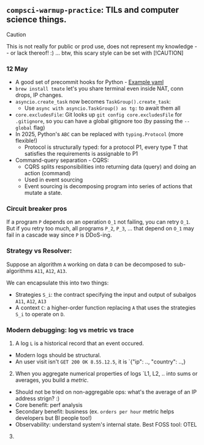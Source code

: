 ## `compsci-warmup-practice`: TILs and computer science things.

> [!CAUTION]
> This is not really for public or prod use, does not represent my knowledge -- or lack
thereof! :) ... btw, this scary style can be set with [!CAUTION]

### 12 May

* A good set of precommit hooks for Python - [Example yaml](./repo-health/example-precommit.yaml)
* `brew install tmate` let's you share terminal even inside NAT, conn drops, IP changes.
* `asyncio.create_task` now becomes `TaskGroup().create_task`:
    *  Use `async with asyncio.TaskGroup() as tg:` to await them all
*  `core.excludesFile`: Git looks up `git config core.excludesFile` for `.gitignore`,
so you can have a global gitignore too (by passing the `--global` flag)
* In 2025, Python's `ABC` can be replaced with `typing.Protocol` (more flexible!)
    * Protocol is structurally typed: for a protocol P1, every type T that satisfies the requirements
    is assignable to P1
* Command-query separation - CQRS:
    * CQRS splits responsibilities into returning data (query) and doing an action (command)
    * Used in event sourcing
    * Event sourcing is decomposing program into series of actions that mutate a state.

### Circuit breaker pros

If a program `P` depends on an operation `O_1` not failing, you can retry `O_1`.
But if you retry too much, all programs `P_2`, `P_3`, ... that depend on `O_1` may fail in
a cascade way since `P` is DDoS-ing.

### Strategy vs Resolver:
Suppose an algorithm `A` working on data `D` can be decomposed to sub-algorithms `A11`, `A12`, `A13`.

We can encapsulate this into two things:
* Strategies `S_i`: the contract specifying the input and output of subalgos `A11`, `A12`, `A13`
* A context `C`: a higher-order function replacing `A` that uses the strategies `S_i`
to operate on `D`.

### Modern debugging: log vs metric vs trace

1. A log `L` is a historical record that an event occured.
* Modern logs should be structural.
* An user visit isn't `GET 200 OK 8.55.12.5`, it is `{"ip": .., "country": ..,}
2. When you aggregate numerical properties of logs `L1, L2, .. into sums or averages, you build a *metric*.
* Should not be tried on non-aggregable ops: what's the average of an IP address strign? :)
* Core benefit: perf analysis
* Secondary benefit: business (ex. `orders per hour` metric helps developers but BI people too!)
* Observability: understand system's internal state. Best FOSS tool: OTEL
3.
